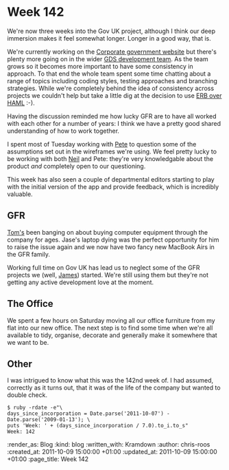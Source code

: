 Week 142
========

We're now three weeks into the Gov UK project, although I think our deep immersion makes it feel somewhat longer.  Longer in a good way, that is.

We're currently working on the [Corporate government website](http://digital.cabinetoffice.gov.uk/2011/10/07/corporate-government-websites/) but there's plenty more going on in the wider [GDS development team](https://github.com/alphagov).  As the team grows so it becomes more important to have some consistency in approach.  To that end the whole team spent some time chatting about a range of topics including coding styles, testing approaches and branching strategies.  While we're completely behind the idea of consistency across projects we couldn't help but take a little dig at the decision to use [ERB over HAML](https://github.com/alphagov/whitehall/commit/fdb497987a53a34ef83bcf7bf57de9a86f09d8f8) :-).

Having the discussion reminded me how lucky GFR are to have all worked with each other for a number of years: I think we have a pretty good shared understanding of how to work together.

I spent most of Tuesday working with [Pete](http://twitter.com/#!/yahoo_pete) to question some of the assumptions set out in the wireframes we're using.  We feel pretty lucky to be working with both [Neil](http://twitter.com/#!/neillyneil) and Pete: they're very knowledgable about the product *and* completely open to our questioning.

This week has also seen a couple of departmental editors starting to play with the initial version of the app and provide feedback, which is incredibly valuable.

## GFR

[Tom's](http://tomafro.net/) been banging on about buying computer equipment through the company for ages.  Jase's laptop dying was the perfect opportunity for him to raise the issue again and we now have two fancy new MacBook Airs in the GFR family.

Working full time on Gov UK has lead us to neglect some of the GFR projects we (well, [James](http://lazyatom.com/)) started.  We're still using them but they're not getting any active development love at the moment.

## The Office

We spent a few hours on Saturday moving all our office furniture  from my flat into our new office.  The next step is to find some time when we're all available to tidy, organise, decorate and generally make it somewhere that we want to be.

## Other

I was intrigued to know what this was the 142nd week of.  I had assumed, correctly as it turns out, that it was of the life of the company but wanted to double check.

    $ ruby -rdate -e"\
    days_since_incorporation = Date.parse('2011-10-07') - Date.parse('2009-01-13'); \
    puts 'Week: ' + (days_since_incorporation / 7.0).to_i.to_s"
    Week: 142

:render_as: Blog
:kind: blog
:written_with: Kramdown
:author: chris-roos
:created_at: 2011-10-09 15:00:00 +01:00
:updated_at: 2011-10-09 15:00:00 +01:00
:page_title: Week 142